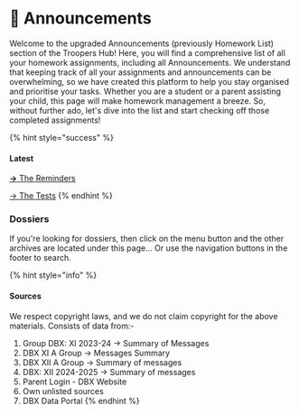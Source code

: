 # 📢 Announcements

Welcome to the upgraded Announcements (previously Homework List) section of the Troopers Hub! Here, you will find a comprehensive list of all your homework assignments, including all Announcements. We understand that keeping track of all your assignments and announcements can be overwhelming, so we have created this platform to help you stay organised and prioritise your tasks. Whether you are a student or a parent assisting your child, this page will make homework management a breeze. So, without further ado, let's dive into the list and start checking off those completed assignments!

{% hint style="success" %}
#### Latest

[**->** The Reminders](latest-reminders.md)

[-> The Tests](latest-tests.md)
{% endhint %}

### Dossiers

If you're looking for dossiers, then click on the menu button and the other archives are located under this page... Or use the navigation buttons in the footer to search.

{% hint style="info" %}
#### Sources

We respect copyright laws, and we do not claim copyright for the above materials. Consists of data from:-

1. Group DBX: Xl 2023-24 → Summary of Messages
2. DBX XI A Group → Messages Summary
3. DBX XII A Group -> Summary of messages
4. DBX: XII 2024-2025 -> Summary of messages
5. Parent Login - DBX Website
6. Own unlisted sources
7. DBX Data Portal
{% endhint %}

